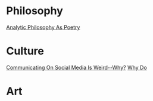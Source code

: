 # Philosophy

[Analytic Philosophy As Poetry](/philtest.md)

# Culture
[Communicating On Social Media Is Weird--Why?](/social-media-weird.md)
[Why Do](/millennials-sex.md)


# Art

